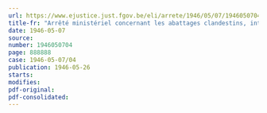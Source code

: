 ```yaml
---
url: https://www.ejustice.just.fgov.be/eli/arrete/1946/05/07/1946050704/justel
title-fr: "Arrêté ministériel concernant les abattages clandestins, interprétant l'arrêté du 28 janvier 1946, permettant l'achat à la ferme de bétail de boucherie (abrogé par AM 26-01-1948)"
date: 1946-05-07
source:
number: 1946050704
page: 888888
case: 1946-05-07/04
publication: 1946-05-26
starts:
modifies:
pdf-original:
pdf-consolidated:
---
```


